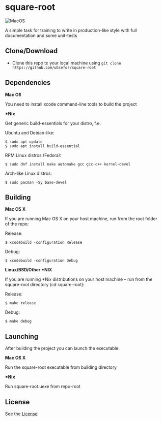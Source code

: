# square-root

![MacOS](https://github.com/Ubsefor/square-root/workflows/.github/workflows/macos.yml/badge.svg)

A simple task for training to write in production-like style with full documentation and some unit-tests

## Clone/Download

- Clone this repo to your local machine using `git clone https://github.com/ubsefor/square-root`

  

## Dependencies

**Mac OS**

You need to install xcode command-line tools to build the project

**\*Nix**

Get generic build-essentials for your distro, f.e.

Ubuntu and Debian-like: 

```shell
$ sudo apt update
$ sudo apt install build-essential
```

RPM Linux distros (Fedora):

```shell
$ sudo dnf install make automake gcc gcc-c++ kernel-devel
```

Arch-like Linux distros:

```shell
$ sudo pacman -Sy base-devel
```



## Building

**Mac OS X**

If you are running Mac OS X on your host machine, run from the root folder of the repo:

Release:
```shell
$ xcodebuild -configuration Release
```

Debug:
```shell
$ xcodebuild -configuration Debug
```

**Linux/BSD/Other \*NIX**

If you are running  \*Nix distributions on your host machine  – run from the square-root directory (cd square-root):

Release:
```shell
$ make release
```

Debug:
```shell
$ make debug
```

## Launching

After building the project you can launch the executable:

**Mac OS X** 

Run the square-root executable from building directory

**\*Nix**

Run square-root.uexe from repo-root

## License 

See the [License](LICENSE)

